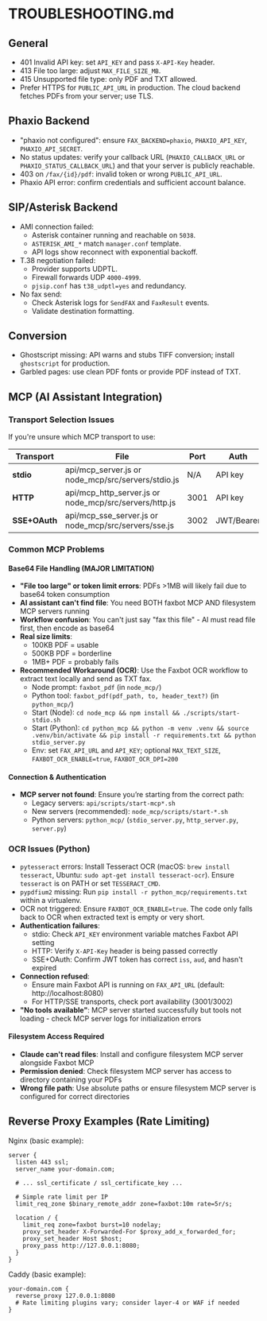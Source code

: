 # TROUBLESHOOTING.md

## General
- 401 Invalid API key: set `API_KEY` and pass `X-API-Key` header.
- 413 File too large: adjust `MAX_FILE_SIZE_MB`.
- 415 Unsupported file type: only PDF and TXT allowed.
- Prefer HTTPS for `PUBLIC_API_URL` in production. The cloud backend fetches PDFs from your server; use TLS.

## Phaxio Backend
- "phaxio not configured": ensure `FAX_BACKEND=phaxio`, `PHAXIO_API_KEY`, `PHAXIO_API_SECRET`.
- No status updates: verify your callback URL (`PHAXIO_CALLBACK_URL` or `PHAXIO_STATUS_CALLBACK_URL`) and that your server is publicly reachable.
- 403 on `/fax/{id}/pdf`: invalid token or wrong `PUBLIC_API_URL`.
- Phaxio API error: confirm credentials and sufficient account balance.

## SIP/Asterisk Backend
- AMI connection failed:
  - Asterisk container running and reachable on `5038`.
  - `ASTERISK_AMI_*` match `manager.conf` template.
  - API logs show reconnect with exponential backoff.
- T.38 negotiation failed:
  - Provider supports UDPTL.
  - Firewall forwards UDP `4000-4999`.
  - `pjsip.conf` has `t38_udptl=yes` and redundancy.
- No fax send:
  - Check Asterisk logs for `SendFAX` and `FaxResult` events.
  - Validate destination formatting.

## Conversion
- Ghostscript missing: API warns and stubs TIFF conversion; install `ghostscript` for production.
- Garbled pages: use clean PDF fonts or provide PDF instead of TXT.

## MCP (AI Assistant Integration)

### Transport Selection Issues
If you're unsure which MCP transport to use:

| Transport | File | Port | Auth | Use Case |
|-----------|------|------|------|----------|
| **stdio** | api/mcp_server.js or node_mcp/src/servers/stdio.js | N/A | API key | Desktop AI |
| **HTTP** | api/mcp_http_server.js or node_mcp/src/servers/http.js | 3001 | API key | Web apps, cloud AI |
| **SSE+OAuth** | api/mcp_sse_server.js or node_mcp/src/servers/sse.js | 3002 | JWT/Bearer | Enterprise, HIPAA |

### Common MCP Problems

#### Base64 File Handling (MAJOR LIMITATION)
- **"File too large" or token limit errors**: PDFs >1MB will likely fail due to base64 token consumption
- **AI assistant can't find file**: You need BOTH faxbot MCP AND filesystem MCP servers running
- **Workflow confusion**: You can't just say "fax this file" - AI must read file first, then encode as base64
- **Real size limits**: 
  - 100KB PDF = usable
  - 500KB PDF = borderline  
  - 1MB+ PDF = probably fails
- **Recommended Workaround (OCR)**: Use the Faxbot OCR workflow to extract text locally and send as TXT fax.
  - Node prompt: `faxbot_pdf` (in `node_mcp/`)
  - Python tool: `faxbot_pdf(pdf_path, to, header_text?)` (in `python_mcp/`)
  - Start (Node): `cd node_mcp && npm install && ./scripts/start-stdio.sh`
  - Start (Python): `cd python_mcp && python -m venv .venv && source .venv/bin/activate && pip install -r requirements.txt && python stdio_server.py`
  - Env: set `FAX_API_URL` and `API_KEY`; optional `MAX_TEXT_SIZE`, `FAXBOT_OCR_ENABLE=true`, `FAXBOT_OCR_DPI=200`

#### Connection & Authentication
- **MCP server not found**: Ensure you’re starting from the correct path:
  - Legacy servers: `api/scripts/start-mcp*.sh`
  - New servers (recommended): `node_mcp/scripts/start-*.sh`
  - Python servers: `python_mcp/` (`stdio_server.py`, `http_server.py`, `server.py`)

### OCR Issues (Python)
- `pytesseract` errors: Install Tesseract OCR (macOS: `brew install tesseract`, Ubuntu: `sudo apt-get install tesseract-ocr`). Ensure `tesseract` is on PATH or set `TESSERACT_CMD`.
- `pypdfium2` missing: Run `pip install -r python_mcp/requirements.txt` within a virtualenv.
- OCR not triggered: Ensure `FAXBOT_OCR_ENABLE=true`. The code only falls back to OCR when extracted text is empty or very short.
- **Authentication failures**: 
  - stdio: Check `API_KEY` environment variable matches Faxbot API setting
  - HTTP: Verify `X-API-Key` header is being passed correctly
  - SSE+OAuth: Confirm JWT token has correct `iss`, `aud`, and hasn't expired
- **Connection refused**: 
  - Ensure main Faxbot API is running on `FAX_API_URL` (default: http://localhost:8080)
  - For HTTP/SSE transports, check port availability (3001/3002)
- **"No tools available"**: MCP server started successfully but tools not loading - check MCP server logs for initialization errors

#### Filesystem Access Required
- **Claude can't read files**: Install and configure filesystem MCP server alongside Faxbot MCP
- **Permission denied**: Check filesystem MCP server has access to directory containing your PDFs
- **Wrong file path**: Use absolute paths or ensure filesystem MCP server is configured for correct directories

## Reverse Proxy Examples (Rate Limiting)

Nginx (basic example):
```
server {
  listen 443 ssl;
  server_name your-domain.com;

  # ... ssl_certificate / ssl_certificate_key ...

  # Simple rate limit per IP
  limit_req_zone $binary_remote_addr zone=faxbot:10m rate=5r/s;

  location / {
    limit_req zone=faxbot burst=10 nodelay;
    proxy_set_header X-Forwarded-For $proxy_add_x_forwarded_for;
    proxy_set_header Host $host;
    proxy_pass http://127.0.0.1:8080;
  }
}
```

Caddy (basic example):
```
your-domain.com {
  reverse_proxy 127.0.0.1:8080
  # Rate limiting plugins vary; consider layer-4 or WAF if needed
}
```
